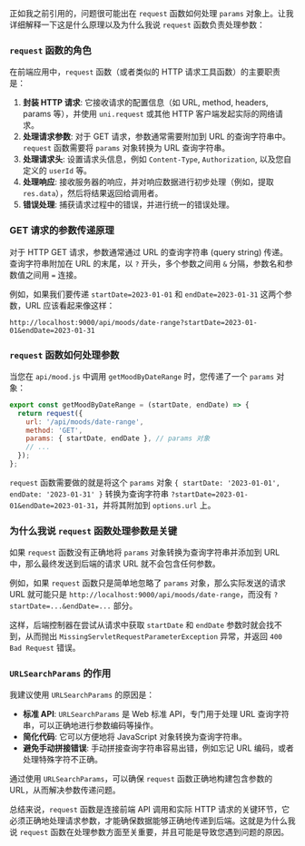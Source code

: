 正如我之前引用的，问题很可能出在 `request` 函数如何处理 `params` 对象上。让我详细解释一下这是什么原理以及为什么我说 `request` 函数负责处理参数：

### `request` 函数的角色

在前端应用中，`request` 函数（或者类似的 HTTP 请求工具函数）的主要职责是：

1. **封装 HTTP 请求**: 它接收请求的配置信息（如 URL, method, headers, params 等），并使用 `uni.request` 或其他 HTTP 客户端发起实际的网络请求。
2. **处理请求参数**: 对于 GET 请求，参数通常需要附加到 URL 的查询字符串中。`request` 函数需要将 `params` 对象转换为 URL 查询字符串。
3. **处理请求头**:  设置请求头信息，例如 `Content-Type`, `Authorization`, 以及您自定义的 `userId` 等。
4. **处理响应**:  接收服务器的响应，并对响应数据进行初步处理（例如，提取 `res.data`），然后将结果返回给调用者。
5. **错误处理**:  捕获请求过程中的错误，并进行统一的错误处理。

### GET 请求的参数传递原理

对于 HTTP GET 请求，参数通常通过 URL 的查询字符串 (query string) 传递。查询字符串附加在 URL 的末尾，以 `?` 开头，多个参数之间用 `&` 分隔，参数名和参数值之间用 `=` 连接。

例如，如果我们要传递 `startDate=2023-01-01` 和 `endDate=2023-01-31` 这两个参数，URL 应该看起来像这样：

```
http://localhost:9000/api/moods/date-range?startDate=2023-01-01&endDate=2023-01-31
```

### `request` 函数如何处理参数

当您在 `api/mood.js` 中调用 `getMoodByDateRange` 时，您传递了一个 `params` 对象：

```javascript
export const getMoodByDateRange = (startDate, endDate) => {
  return request({
    url: '/api/moods/date-range',
    method: 'GET',
    params: { startDate, endDate }, // params 对象
    // ...
  });
};
```

`request` 函数需要做的就是将这个 `params` 对象 `{ startDate: '2023-01-01', endDate: '2023-01-31' }` 转换为查询字符串 `?startDate=2023-01-01&endDate=2023-01-31`，并将其附加到 `options.url` 上。

### 为什么我说 `request` 函数处理参数是关键

如果 `request` 函数没有正确地将 `params` 对象转换为查询字符串并添加到 URL 中，那么最终发送到后端的请求 URL 就不会包含任何参数。

例如，如果 `request` 函数只是简单地忽略了 `params` 对象，那么实际发送的请求 URL 就可能只是 `http://localhost:9000/api/moods/date-range`，而没有 `?startDate=...&endDate=...` 部分。

这样，后端控制器在尝试从请求中获取 `startDate` 和 `endDate` 参数时就会找不到，从而抛出 `MissingServletRequestParameterException` 异常，并返回 `400 Bad Request` 错误。

### `URLSearchParams` 的作用

我建议使用 `URLSearchParams` 的原因是：

- **标准 API**: `URLSearchParams` 是 Web 标准 API，专门用于处理 URL 查询字符串，可以正确地进行参数编码等操作。
- **简化代码**:  它可以方便地将 JavaScript 对象转换为查询字符串。
- **避免手动拼接错误**: 手动拼接查询字符串容易出错，例如忘记 URL 编码，或者处理特殊字符不正确。

通过使用 `URLSearchParams`，可以确保 `request` 函数正确地构建包含参数的 URL，从而解决参数传递问题。

总结来说，`request` 函数是连接前端 API 调用和实际 HTTP 请求的关键环节，它必须正确地处理请求参数，才能确保数据能够正确地传递到后端。这就是为什么我说 `request` 函数在处理参数方面至关重要，并且可能是导致您遇到问题的原因。
